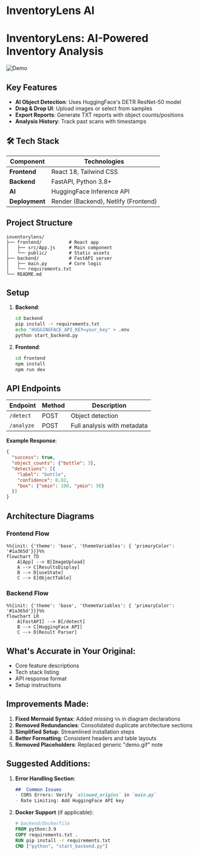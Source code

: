 <!--render-https://inventorylens-demo.onrender.com
netlify - https://inventoryanalysis-ai.netlify.app/ -->
    
# InventoryLens AI 

# InventoryLens: AI-Powered Inventory Analysis

![Demo](demo.gif) 
<!--
**Live Demos:**  
[Backend on Render](https://inventorylens-demo.onrender.com) | [Frontend on Netlify](https://inventoryanalysis-ai.netlify.app)
-->
##  Key Features
- **AI Object Detection**: Uses HuggingFace's DETR ResNet-50 model
- **Drag & Drop UI**: Upload images or select from samples
- **Export Reports**: Generate TXT reports with object counts/positions
- **Analysis History**: Track past scans with timestamps

## 🛠 Tech Stack
| Component       | Technologies                          |
|-----------------|---------------------------------------|
| **Frontend**    | React 18, Tailwind CSS                |
| **Backend**     | FastAPI, Python 3.8+                 |
| **AI**          | HuggingFace Inference API             |
| **Deployment**  | Render (Backend), Netlify (Frontend)  |

##  Project Structure
```
inventorylens/
├── frontend/          # React app
│   ├── src/App.js     # Main component
│   └── public/        # Static assets
├── backend/           # FastAPI server
│   ├── main.py        # Core logic
│   └── requirements.txt
└── README.md
```

##  Setup
1. **Backend**:
   ```bash
   cd backend
   pip install -r requirements.txt
   echo "HUGGINGFACE_API_KEY=your_key" > .env
   python start_backend.py
   ```

2. **Frontend**:
   ```bash
   cd frontend
   npm install
   npm run dev
   ```

##  API Endpoints
| Endpoint | Method | Description                |
|----------|--------|----------------------------|
| `/detect`| POST   | Object detection           |
| `/analyze`| POST  | Full analysis with metadata|

**Example Response**:
```json
{
  "success": true,
  "object_counts": {"bottle": 3},
  "detections": [{
    "label": "bottle",
    "confidence": 0.92,
    "box": {"xmin": 100, "ymin": 50}
  }]
}
```

##  Architecture Diagrams

### Frontend Flow
```mermaid
%%{init: {'theme': 'base', 'themeVariables': { 'primaryColor': '#1a365d'}}}%%
flowchart TD
    A[App] --> B[ImageUpload]
    A --> C[ResultsDisplay]
    B --> D[useState]
    C --> E[ObjectTable]
```

### Backend Flow
```mermaid
%%{init: {'theme': 'base', 'themeVariables': { 'primaryColor': '#1a365d'}}}%%
flowchart LR
    A[FastAPI] --> B[/detect]
    B --> C[HuggingFace API]
    C --> D[Result Parser]
```

##  What's Accurate in Your Original:
- Core feature descriptions
- Tech stack listing
- API response format
- Setup instructions

##  Improvements Made:
1. **Fixed Mermaid Syntax**: Added missing `%%` in diagram declarations
2. **Removed Redundancies**: Consolidated duplicate architecture sections
3. **Simplified Setup**: Streamlined installation steps
4. **Better Formatting**: Consistent headers and table layouts
5. **Removed Placeholders**: Replaced generic "demo.gif" note

##  Suggested Additions:
1. **Error Handling Section**:
   ```markdown
   ##  Common Issues
   - CORS Errors: Verify `allowed_origins` in `main.py`
   - Rate Limiting: Add HuggingFace API key
   ```

2. **Docker Support** (if applicable):
   ```dockerfile
   # backend/Dockerfile
   FROM python:3.9
   COPY requirements.txt .
   RUN pip install -r requirements.txt
   CMD ["python", "start_backend.py"]
   ```


